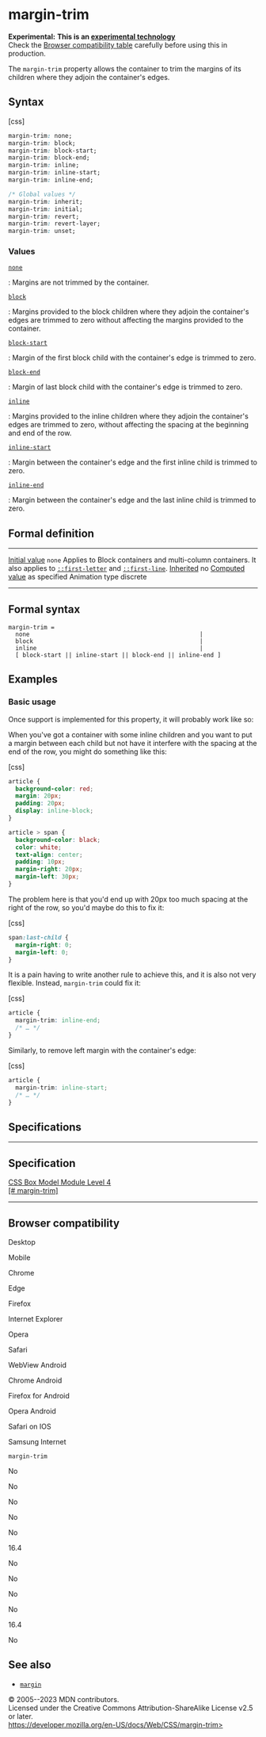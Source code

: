 margin-trim
===========

**Experimental:** **This is an [experimental
technology](https://developer.mozilla.org/en-US/docs/MDN/Writing_guidelines/Experimental_deprecated_obsolete#experimental)**\
Check the [Browser compatibility table](#browser_compatibility)
carefully before using this in production.

The `margin-trim` property allows the container to trim the margins of
its children where they adjoin the container\'s edges.

Syntax
------

[css]

```css
margin-trim: none;
margin-trim: block;
margin-trim: block-start;
margin-trim: block-end;
margin-trim: inline;
margin-trim: inline-start;
margin-trim: inline-end;

/* Global values */
margin-trim: inherit;
margin-trim: initial;
margin-trim: revert;
margin-trim: revert-layer;
margin-trim: unset;
```

### Values

[`none`](#none)

:   Margins are not trimmed by the container.

[`block`](#block)

:   Margins provided to the block children where they adjoin the
    container\'s edges are trimmed to zero without affecting the margins
    provided to the container.

[`block-start`](#block-start)

:   Margin of the first block child with the container\'s edge is
    trimmed to zero.

[`block-end`](#block-end)

:   Margin of last block child with the container\'s edge is trimmed to
    zero.

[`inline`](#inline)

:   Margins provided to the inline children where they adjoin the
    container\'s edges are trimmed to zero, without affecting the
    spacing at the beginning and end of the row.

[`inline-start`](#inline-start)

:   Margin between the container\'s edge and the first inline child is
    trimmed to zero.

[`inline-end`](#inline-end)

:   Margin between the container\'s edge and the last inline child is
    trimmed to zero.

Formal definition
-----------------

  ---------------------------------- -----------------------------------------------------------------------------------------------------------------------------------------
  [Initial value](initial_value.md)     `none`
  Applies to                         Block containers and multi-column containers. It also applies to [`::first-letter`](::first-letter) and [`::first-line`](::first-line).
  [Inherited](inheritance.md)           no
  [Computed value](computed_value.md)   as specified
  Animation type                     discrete
  ---------------------------------- -----------------------------------------------------------------------------------------------------------------------------------------

Formal syntax
-------------

```
margin-trim = 
  none                                                |
  block                                               |
  inline                                              |
  [ block-start || inline-start || block-end || inline-end ]  
```

Examples
--------

### Basic usage

Once support is implemented for this property, it will probably work
like so:

When you\'ve got a container with some inline children and you want to
put a margin between each child but not have it interfere with the
spacing at the end of the row, you might do something like this:

[css]

```css
article {
  background-color: red;
  margin: 20px;
  padding: 20px;
  display: inline-block;
}

article > span {
  background-color: black;
  color: white;
  text-align: center;
  padding: 10px;
  margin-right: 20px;
  margin-left: 30px;
}
```

The problem here is that you\'d end up with 20px too much spacing at the
right of the row, so you\'d maybe do this to fix it:

[css]

```css
span:last-child {
  margin-right: 0;
  margin-left: 0;
}
```

It is a pain having to write another rule to achieve this, and it is
also not very flexible. Instead, `margin-trim` could fix it:

[css]

```css
article {
  margin-trim: inline-end;
  /* … */
}
```

Similarly, to remove left margin with the container\'s edge:

[css]

```css
article {
  margin-trim: inline-start;
  /* … */
}
```

Specifications
--------------

  ------------------------------------------------------------------------

Specification
  ------------------------------------------------------------------------

  [CSS Box Model Module Level 4\
  [\#
  margin-trim]](https://drafts.csswg.org/css-box-4/#margin-trim)

  ------------------------------------------------------------------------

Browser compatibility
---------------------

Desktop

Mobile

Chrome

Edge

Firefox

Internet Explorer

Opera

Safari

WebView Android

Chrome Android

Firefox for Android

Opera Android

Safari on IOS

Samsung Internet

`margin-trim`

No

No

No

No

No

16.4

No

No

No

No

16.4

No

See also
--------

- [`margin`](margin.md)

© 2005--2023 MDN contributors.\
Licensed under the Creative Commons Attribution-ShareAlike License v2.5
or later.\
https://developer.mozilla.org/en-US/docs/Web/CSS/margin-trim>

